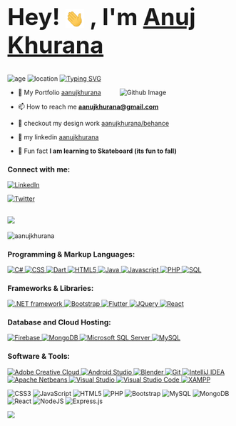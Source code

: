 <h1 style="font-size: 3.25rem; font-weight: bold;">
    Hey! <img src="/wave.gif" width="42px" style="vertical-align: middle;">
    , I'm <a href="https://aanujkhurana.github.io" target="_blank" rel="noreferrer">Anuj Khurana</a>
</h1>

![age](https://img.shields.io/badge/age-26-red)
![location](https://img.shields.io/badge/location-Queensland,Au-Blue)
[![Typing SVG](https://readme-typing-svg.demolab.com?font=inter&weight=800&size=22&duration=1000&pause=900&color=F76262&multiline=true&random=false&height=28&lines=Full+Stack+Developer)](https://git.io/typing-svg)

<img width="50%" align="right" alt="Github Image" src="https://raw.githubusercontent.com/onimur/.github/master/.resources/git-header.svg" />


- 🌈  My Portfolio [aanujkhurana](https://aanujkhurana.github.io)

- 📫 How to reach me **aanujkhurana@gmail.com**

- 🎨 checkout my design work [aanujkhurana/behance](https://www.behance.net/aanujkhurana)

- 💼 my linkedin [aanujkhurana](https://linkedin.com/in/aanujkhurana)

- 🌱 Fun fact **I am learning to Skateboard (its fun to fall)**

<h3 align="left">Connect with me:</h3>
<p align="left">

 [![LinkedIn](https://img.shields.io/badge/LinkedIn-%230077B5.svg?logo=linkedin&logoColor=white)](https://linkedin.com/in/aanujkhurana) 
 
 [![Twitter](https://custom-icon-badges.demolab.com/badge/-Behance-0053F2.svg?logo=behance&logoColor=white)](https://www.behance.net/aanujkhurana) 


<br />

<div align="center">
</div>
<!-- LINE -->
<img src="https://user-images.githubusercontent.com/73097560/115834477-dbab4500-a447-11eb-908a-139a6edaec5c.gif">
<!-- LANG CARD -->
<p><img align="center" src="https://github-readme-stats.vercel.app/api/top-langs?username=aanujkhurana&show_icons=true&locale=en&layout=compact" alt="aanujkhurana" /></p>
<!-- TAGS -->
<h3 align="left">Programming & Markup Languages: </h3>
     <a href="#"> <img alt="C#" src="https://custom-icon-badges.demolab.com/badge/C%23-68217A.svg?logo=cs2&logoColor=white"> </a>
     <a href="#"> <img alt="CSS" src="https://img.shields.io/badge/CSS-1572B6.svg?logo=css3&logoColor=white"> </a>
     <a href="#"> <img alt="Dart" src="https://custom-icon-badges.demolab.com/badge/-Dart-1C2834?logo=dart&logoColor=40C4FF"> </a>
     <a href="#"> <img alt="HTML5" src="https://img.shields.io/badge/HTML-E34F26.svg?logo=html5&logoColor=white"> </a>
     <a href="#"> <img alt="Java" src="https://custom-icon-badges.demolab.com/badge/Java-007396.svg?logo=java&logoColor=white"> </a>
     <a href="#"> <img alt="Javascript" src="https://img.shields.io/badge/JavaScript-yellow.svg?logo=javascript&logoColor=white"> </a>
     <a href="#"> <img alt="PHP" src="https://img.shields.io/badge/PHP-777BB4.svg?logo=php&logoColor=white"> </a>
     <a href="#"> <img alt="SQL" src="https://custom-icon-badges.demolab.com/badge/SQL-025E8C.svg?logo=database&logoColor=white"> </a>

<h3 align="left">Frameworks & Libraries: </h3>
     <a href="#"> <img alt=".NET framework" src="https://custom-icon-badges.demolab.com/badge/-.NET%20Framework-39BAE0?logo=dotnet&logoColor=white"> </a>
     <a href="#"> <img alt="Bootstrap" src="https://custom-icon-badges.demolab.com/badge/-Bootstrap-7710F1?logo=bootstrap&logoColor=white"> </a>
     <a href="#"> <img alt="Flutter" src="https://custom-icon-badges.demolab.com/badge/-Flutter-1C2834?logo=flutter&logoColor=40C4FF"> </a>
     <a href="#"> <img alt="JQuery" src="https://custom-icon-badges.demolab.com/badge/-jQuery-0863A2?logo=jquery&logoColor=white"> </a>
     <a href="#"> <img alt="React" src="https://custom-icon-badges.demolab.com/badge/-React-2A2C2E?logo=react&logoColor=5FD9FB"> </a>

<h3 align="left">Database and Cloud Hosting: </h3>
     <a href="#"> <img alt="Firebase" src="https://custom-icon-badges.demolab.com/badge/-Firebase-yellow?logo=firebase&logoColor=white"> </a>
     <a href="#"> <img alt="MongoDB" src="https://custom-icon-badges.demolab.com/badge/-MongoDB-green?logo=mongodb&logoColor=white"> </a>
     <a href="#"> <img alt="Microsoft SQL Server" src="https://img.shields.io/badge/Microsoft%20SQL%20Server-A91D22.svg?logo=microsoftsqlserver&logoColor=white"> </a>
     <a href="#"> <img alt="MySQL" src="https://custom-icon-badges.demolab.com/badge/-MySQL-42759C?logo=mysql&logoColor=white"> </a>

<h3 align="left">Software & Tools: </h3>
     <a href="#"> <img alt="Adobe Creative Cloud" src="https://custom-icon-badges.demolab.com/badge/-Adobe%20Creative%20Cloud-F140F0?logo=adobecreativecloud&logoColor=white"> </a>
     <a href="#"> <img alt="Android Studio" src="https://img.shields.io/badge/Android%20Studio-008678.svg?logo=android-studio&logoColor=white"> </a>
     <a href="#"> <img alt="Blender" src="https://custom-icon-badges.demolab.com/badge/-Blender-EB7700?logo=blender&logoColor=white"> </a>
     <a href="#"> <img alt="Git" src="https://custom-icon-badges.demolab.com/badge/-Git-E84D31?logo=git&logoColor=white"> </a>
     <a href="#"> <img alt="IntelliJ IDEA" src="https://custom-icon-badges.demolab.com/badge/-IntelliJ%20IDEA-0A7DF1?logo=intellijidea&logoColor=white"> </a>
     <a href="#"> <img alt="Apache Netbeans" src="https://custom-icon-badges.demolab.com/badge/-Apache%20NetBeans-2D8BE1?logo=apachenetbeanside&logoColor=white"> </a>
     <a href="#"> <img alt="Visual Studio" src="https://custom-icon-badges.demolab.com/badge/-Visual%20Studio-blueviolet?logo=visualstudio&logoColor=white"> </a>
     <a href="#"> <img alt="Visual Studio Code" src="https://custom-icon-badges.demolab.com/badge/-Visual%20Studio%20Code-39ADEB?logo=visualstudiocode&logoColor=white"> </a>
     <a href="#"> <img alt="XAMPP" src="https://custom-icon-badges.demolab.com/badge/-XAMPP-FB7B1F?logo=xampp&logoColor=white"> </a>



![CSS3](https://img.shields.io/badge/css3-%231572B6.svg?style=flat&logo=css3&logoColor=white) ![JavaScript](https://img.shields.io/badge/javascript-%23323330.svg?style=flat&logo=javascript&logoColor=%23F7DF1E) ![HTML5](https://img.shields.io/badge/html5-%23E34F26.svg?style=flat&logo=html5&logoColor=white) ![PHP](https://img.shields.io/badge/php-%23777BB4.svg?style=flat&logo=php&logoColor=white) ![Bootstrap](https://img.shields.io/badge/bootstrap-%23563D7C.svg?style=flat&logo=bootstrap&logoColor=white) ![MySQL](https://img.shields.io/badge/mysql-%2300f.svg?style=flat&logo=mysql&logoColor=white) ![MongoDB](https://img.shields.io/badge/MongoDB-%234ea94b.svg?style=flat&logo=mongodb&logoColor=white) ![React](https://img.shields.io/badge/react-%2320232a.svg?style=flat&logo=react&logoColor=%2361DAFB) ![NodeJS](https://img.shields.io/badge/node.js-6DA55F?style=flat&logo=node.js&logoColor=white) ![Express.js](https://img.shields.io/badge/express.js-%23404d59.svg?style=flat&logo=express&logoColor=%2361DAFB)






<img src="https://raw.githubusercontent.com/Trilokia/Trilokia/379277808c61ef204768a61bbc5d25bc7798ccf1/bottom_header.svg" />
